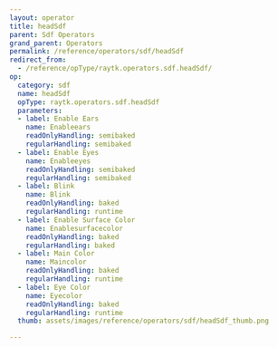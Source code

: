 ```yaml
---
layout: operator
title: headSdf
parent: Sdf Operators
grand_parent: Operators
permalink: /reference/operators/sdf/headSdf
redirect_from:
  - /reference/opType/raytk.operators.sdf.headSdf/
op:
  category: sdf
  name: headSdf
  opType: raytk.operators.sdf.headSdf
  parameters:
  - label: Enable Ears
    name: Enableears
    readOnlyHandling: semibaked
    regularHandling: semibaked
  - label: Enable Eyes
    name: Enableeyes
    readOnlyHandling: semibaked
    regularHandling: semibaked
  - label: Blink
    name: Blink
    readOnlyHandling: baked
    regularHandling: runtime
  - label: Enable Surface Color
    name: Enablesurfacecolor
    readOnlyHandling: baked
    regularHandling: baked
  - label: Main Color
    name: Maincolor
    readOnlyHandling: baked
    regularHandling: runtime
  - label: Eye Color
    name: Eyecolor
    readOnlyHandling: baked
    regularHandling: runtime
  thumb: assets/images/reference/operators/sdf/headSdf_thumb.png

---
```


